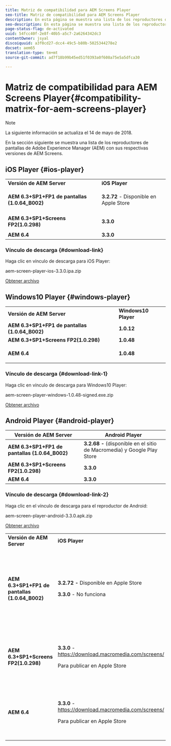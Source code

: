 ```yaml
---
title: Matriz de compatibilidad para AEM Screens Player
seo-title: Matriz de compatibilidad para AEM Screens Player
description: En esta página se muestra una lista de los reproductores de AEM Screens con sus respectivas versiones de AEM Screens.
seo-description: En esta página se muestra una lista de los reproductores de AEM Screens con sus respectivas versiones de AEM Screens.
page-status-flag: de-activated
uuid: 54fcc40f-2e8f-40b5-a5c7-2a6264342dc3
contentOwner: jsyal
discoiquuid: a3f0cd27-dcc4-49c5-b80b-5025344278e2
docset: aem65
translation-type: tm+mt
source-git-commit: ad7f18b99b45ed51f0393a0f608a75e5a5dfca30

---
```



# Matriz de compatibilidad para AEM Screens Player{#compatibility-matrix-for-aem-screens-player}

>[!NOTE]
>
>La siguiente información se actualiza el 14 de mayo de 2018.

En la sección siguiente se muestra una lista de los reproductores de pantallas de Adobe Experience Manager (AEM) con sus respectivas versiones de AEM Screens.

## iOS Player {#ios-player}

<table>
 <tbody>
  <tr>
   <td><strong>Versión de AEM Server</strong></td> 
   <td><strong>iOS Player</strong></td> 
  </tr>
  <tr>
   <td><strong>AEM 6.3+SP1+FP1 de pantallas (1.0.64_B002)</strong></td> 
   <td><p><strong>3.2.72</strong> - Disponible en Apple Store</p> <p> </p> </td> 
  </tr>
  <tr>
   <td><strong><strong>AEM 6.3+SP1+Screens FP2(1.0.298)</strong></strong></td> 
   <td><p><strong>3.3.0</strong> </p> <p> </p> </td> 
  </tr>
  <tr>
   <td><strong>AEM 6.4</strong></td> 
   <td><strong>3.3.0</strong> </td> 
  </tr>
 </tbody>
</table>

### Vínculo de descarga {#download-link}

Haga clic en vínculo de descarga para iOS Player:

aem-screen-player-ios-3.3.0.ipa.zip

[Obtener archivo](assets/aem-screens-player-ios-330ipa.zip)

## Windows10 Player {#windows-player}

<table>
 <tbody>
  <tr>
   <td><strong>Versión de AEM Server</strong></td> 
   <td><strong>Windows10 Player</strong></td> 
  </tr>
  <tr>
   <td><strong>AEM 6.3+SP1+FP1 de pantallas (1.0.64_B002)</strong></td> 
   <td><strong>1.0.12</strong><br /> </td> 
  </tr>
  <tr>
   <td><strong><strong>AEM 6.3+SP1+Screens FP2(1.0.298)</strong></strong></td> 
   <td><strong>1.0.48 </strong></td> 
  </tr>
  <tr>
   <td><strong>AEM 6.4</strong></td> 
   <td><p><strong>1.0.48 </strong></p> </td> 
  </tr>
 </tbody>
</table>

### Vínculo de descarga {#download-link-1}

Haga clic en vínculo de descarga para Windows10 Player:

aem-screen-player-windows-1.0.48-signed.exe.zip

[Obtener archivo](assets/aem-screens-player-windows-1048-signedexe.zip)

## Android Player {#android-player}

| **Versión de AEM Server** | **Android Player** |
|---|---|
| **AEM 6.3+SP1+FP1 de pantallas (1.0.64_B002)** | **3.2.68 -** (disponible en el sitio de Macromedia) y Google Play Store |
| **AEM 6.3+SP1+Screens FP2(1.0.298)** | **3.3.0** |
| **AEM 6.4** | **3.3.0** |

### Vínculo de descarga {#download-link-2}

Haga clic en el vínculo de descarga para el reproductor de Android:

aem-screen-player-android-3.3.0.apk.zip

[Obtener archivo](assets/aem-screens-player-android-330apk.zip)

<table>
 <tbody>
  <tr>
   <td><strong>Versión de AEM Server</strong></td> 
   <td><strong>iOS Player</strong></td> 
   <td><strong>Windows10 Player</strong></td> 
   <td><strong>Chrome OS Player</strong><br /> </td> 
   <td><strong>Android Player</strong></td> 
  </tr>
  <tr>
   <td><strong>AEM 6.3+SP1+FP1 de pantallas (1.0.64_B002)</strong></td> 
   <td><p><strong>3.2.72 - </strong>Disponible en Apple Store</p> <p><strong>3.3.0</strong> - No funciona</p> <p> </p> </td> 
   <td><strong>1.0.12</strong> - (disponible en Macromedia)</td> 
   <td><p><strong>1.0.30 -</strong> disponible en la tienda de Chrome.</p> <p>No compatible con Feature Pack 1</p> </td> 
   <td><strong>3.2.68 -</strong> (disponible en el sitio de Macromedia) y Google Play Store</td> 
  </tr>
  <tr>
   <td><strong><strong>AEM 6.3+SP1+Screens FP2(1.0.298)</strong></strong></td> 
   <td><p><strong>3.3.0</strong> - <a href="https://download.macromedia.com/screens/">https://download.macromedia.com/screens/</a></p> <p>Para publicar en Apple Store</p> <p> </p> </td> 
   <td><strong>1.0.48 -</strong> <a href="https://download.macromedia.com/screens/">https://download.macromedia.com/screens/</a></td> 
   <td><p><strong>1.0.42 - </strong></p> <p>Para publicar en la tienda de Chrome</p> </td> 
   <td><strong>3.3.0 - </strong><a href="https://download.macromedia.com/screens/">https://download.macromedia.com/screens/</a></td> 
  </tr>
  <tr>
   <td><strong>AEM 6.4</strong></td> 
   <td><p><strong>3.3.0</strong> - <a href="https://download.macromedia.com/screens/">https://download.macromedia.com/screens/</a></p> <p>Para publicar en Apple Store</p> </td> 
   <td><p><strong>1.0.48 -</strong><br /> </p> <p><a href="https://download.macromedia.com/screens/">https://download.macromedia.com/screens/</a></p> </td> 
   <td><p><strong>1.0.42 - </strong></p> <p>Para publicar en la tienda de Chrome</p> </td> 
   <td><strong>3.3.0 - </strong><a href="https://download.macromedia.com/screens/">https://download.macromedia.com/screens/</a></td> 
  </tr>
 </tbody>
</table>

